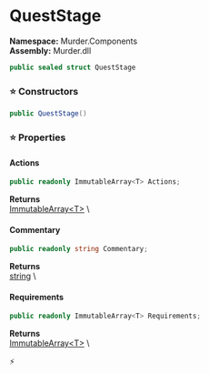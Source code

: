 # QuestStage

**Namespace:** Murder.Components \
**Assembly:** Murder.dll

```csharp
public sealed struct QuestStage
```

### ⭐ Constructors
```csharp
public QuestStage()
```

### ⭐ Properties
#### Actions
```csharp
public readonly ImmutableArray<T> Actions;
```

**Returns** \
[ImmutableArray\<T\>](https://learn.microsoft.com/en-us/dotnet/api/System.Collections.Immutable.ImmutableArray-1?view=net-7.0) \
#### Commentary
```csharp
public readonly string Commentary;
```

**Returns** \
[string](https://learn.microsoft.com/en-us/dotnet/api/System.String?view=net-7.0) \
#### Requirements
```csharp
public readonly ImmutableArray<T> Requirements;
```

**Returns** \
[ImmutableArray\<T\>](https://learn.microsoft.com/en-us/dotnet/api/System.Collections.Immutable.ImmutableArray-1?view=net-7.0) \


⚡